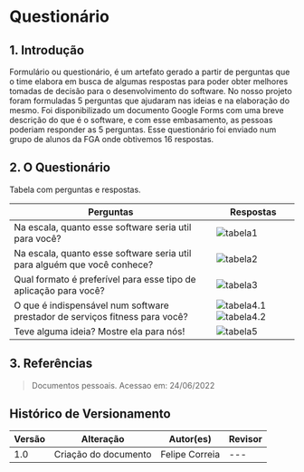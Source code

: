 # Questionário

## 1. Introdução

Formulário ou questionário, é um artefato gerado a partir de perguntas que o time elabora em busca de algumas respostas para poder obter melhores tomadas de decisão para o desenvolvimento do software. No nosso projeto foram formuladas 5 perguntas que ajudaram nas ideias e na elaboração do mesmo.
Foi disponibilizado um documento Google Forms com uma breve descrição do que é o software, e com esse embasamento, as pessoas poderiam responder as 5 perguntas. Esse questionário foi enviado num grupo de alunos da FGA onde obtivemos 16 respostas.


## 2. O Questionário

Tabela com perguntas e respostas.

| Perguntas | Respostas |
|    ---    | --- |
|    Na escala, quanto esse software seria util para você?                          | ![tabela1](https://github.com/UnBArqDsw2022-1/2022_1_grupo5/blob/questionario/docs/assets/questionario/respostasPergunta1.png?raw=true) |
|    Na escala, quanto esse software seria util para alguém que você conhece?       | ![tabela2](https://github.com/UnBArqDsw2022-1/2022_1_grupo5/blob/questionario/docs/assets/questionario/respostasPergunta2.png?raw=true) |
|    Qual formato é preferível para esse tipo de aplicação para você?               | ![tabela3](https://github.com/UnBArqDsw2022-1/2022_1_grupo5/blob/questionario/docs/assets/questionario/respostasPergunta3.png?raw=true) |
|    O que é indispensável num software prestador de serviços fitness para você?    | ![tabela4.1](https://github.com/UnBArqDsw2022-1/2022_1_grupo5/blob/questionario/docs/assets/questionario/respostasPergunta4.1.png?raw=true)  ![tabela4.2]([assets/questionario/respostasPergunta4.2.png](https://github.com/UnBArqDsw2022-1/2022_1_grupo5/blob/questionario/docs/assets/questionario/respostasPergunta4.2.png?raw=true))|
|    Teve alguma ideia? Mostre ela para nós!                                        | ![tabela5]([assets/questionario/respostasPergunta5.png](https://github.com/UnBArqDsw2022-1/2022_1_grupo5/blob/questionario/docs/assets/questionario/respostasPergunta5.png?raw=true)) |

## 3. Referências

>  Documentos pessoais. Acessao em: 24/06/2022

## Histórico de Versionamento

 Versão |       Alteração       |    Autor(es)   |    Revisor
  ---   |          ---          |       ---      |      ---
  1.0   |  Criação do documento | Felipe Correia |      ---
